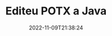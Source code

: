 ---
############################# Static ############################
layout: "auto-gen-editor"
date: 2022-11-09T21:38:24
draft: false
otherformats: doc docx docm dotx xls xlsx xlsm ppt pptx pptm mobi epub html mhtml txt xml csv rtf odt msg

############################# Head ############################
head_title: "Editor POTX — Editeu POTX a Java"
head_description: "Com editar POTX a Java amb unes quantes línies de codi? Utilitzeu les API de processament de documents de GroupDocs per editar, actualitzar i desar més de 30 formats de fitxer."

############################# Header ############################
title: "Editeu POTX a Java"
description: "Edició POTX eficaç i robusta mitjançant GroupDocs.Editor del servidor per a les API Java, sense utilitzar cap programari com Microsoft o Open Office."
bg_image: "https://cms.admin.containerize.com/templates/aspose/App_Themes/V3/images/bg/header1.png"
bg_overlay: false
button:
    enable: true
    icon: "fas fa-arrow-down"
    label: "Baixeu la prova gratuïta"
    link: "https://downloads.groupdocs.com/editor/java"

############################# SubMenu ############################
submenu:
    enable: true

    left:
        img_alt: "GroupDocs.Editor for Java"
        image: "https://cms.admin.containerize.com/templates/groupdocs/images/product-logos/90x90-noborder/groupdocs-editor-java.png"
        product: "GroupDocs.Editor"
        platform: "Java"

    middle:
        button:

            # button loop
            - link: "https://apireference.groupdocs.com/editor/java"
              text: "Referència de l'API"

            # button loop
            - link: "https://github.com/groupdocs-editor"
              text: "Exemples de codi"

            # button loop
            - link: "https://products.groupdocs.app/editor/family"
              text: "Demos en directe"

            # button loop
            - link: "https://purchase.groupdocs.com/pricing/editor/java"
              text: "Preus"

    right:
        link_download: "https://downloads.groupdocs.com/editor"
        link_learn: "https://docs.groupdocs.com/editor/java"
        link_buy: "https://purchase.groupdocs.com"

############################# About ############################
about:
    enable: true
    title: "Sobre l'API GroupDocs.Editor for Java"
    content: |
        [GroupDocs.Editor for Java](/ca/editor/java/) API és una opció correcta per editar documents i presentacions de Microsoft Word, Excel, PowerPoint, Open Office. GroupDocs.Editor és una API autònoma adequada per a sistemes del costat del servidor i de fons on es requereix un alt rendiment. No depèn de cap programari com Microsoft o Open Office.

############################# Steps ############################
steps:
    enable: true
    title_left: "Passos per editar POTX a Java"
    content_left: |
        [GroupDocs.Editor for Java](/ca/editor/java/) ofereix als desenvolupadors una manera senzilla i senzilla d'editar els fitxers POTX utilitzant unes poques línies de codi.
        * Creeu una instància de la classe "Editor" amb el camí del fitxer obligatori o el flux de bytes i la classe "PresentationLoadOptions" opcional i carregueu el fitxer POTX
        * Creeu i configureu la instància de classe `PresentationEditOptions` per al format de fitxer POTX
        * Truqueu al mètode `Editor.Edit()` i obteniu el document POTX en format HTML que es pugui editar fàcilment amb qualsevol editor WYSIWYG.
        * Truqueu al mètode `Editor.Save()` i deseu el fitxer editat POTX mitjançant la classe `PresentationSaveOptions`

        
    title_right: "Requisits del sistema"
    content_right: |
        Es pot fer una edició bàsica de documents amb les API GroupDocs.Editor for Java implementant uns quants passos senzills. Les nostres API són compatibles amb totes les plataformes i sistemes operatius principals. Abans d'executar el codi següent, assegureu-vos que teniu els següents requisits previs instal·lats al vostre sistema.

        * Sistemes operatius: Microsoft Windows, Linux, MacOS
        * Entorns de desenvolupament: NetBeans, IntelliJ IDEA, Eclipse
        * Marcs: Java 7 (1.7) and above
        * Baixeu la darrera versió de GroupDocs.Editor for Java des de [Maven](https://repository.groupdocs.com/editor/)
        
    code: |        
        ```java
        // Load the POTX file into Editor with the optional PresentationLoadOptions
        Editor editor = new Editor("source.potx", new PresentationLoadOptions());

        // Create and adjust the edit options
        PresentationEditOptions editOptions = new PresentationEditOptions();
        editOptions.setSlideNumber(1);//select a slide to edit

        // Open input POTX document for edit — obtain an intermediate document, that can be edited
        EditableDocument beforeEdit = editor.edit(editOptions);

        // Grab POTX document content and associated resources from editable document
        string content = beforeEdit.getEmbeddedHtml();

        // Send the content to WYSIWYG-editor, edit it there, and send edited content back to the server-side
        // This step simulates a such operation
        string updatedContent = content.replace("Title", "Edited Title");

        // Grab edited content and resources from WYSIWYG-editor and create a new EditableDocument instance from it
        EditableDocument afterEdit = EditableDocument.fromMarkup(updatedContent, null);

        // Create a save options and select a desired output format
        PresentationSaveOptions saveOptions = new PresentationSaveOptions(PresentationFormats.Potx);

        // Save edited POTX document to the file
        editor.save(afterEdit, "edited.potx", saveOptions);
        ```
        
############################# Demos ############################
demos:
    enable: true
    title: "POTX Editor de demostracions en directe"
    content: |
        Editeu POTX ara mateix visitant el lloc web [GroupDocs.Editor Live Demos](https://products.groupdocs.app/editor/family).
        La demostració en directe té els següents avantatges
        
############################# More Formats ############################
more_formats:
    enable: true
    title: "Altres editors compatibles"
    content: |
        També podeu editar altres formats de fitxer. Si us plau, consulteu la llista completa a continuació.


############################# Back to top ###############################
back_to_top:
    enable: true
---